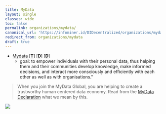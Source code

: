 ```yaml
---
title: MyData
layout: single
classes: wide
toc: false
permalink: organizations/mydata/
canonical_url: 'https://infominer.id/DIDecentralized/organizations/mydata/'
redirect_from: organizations/mydata
draft: true
---
```



* [Mydata](http://mydata.org/) [[**T**](https://twitter.com/mydataorg)] [[**D**](https://mydata.org/papers/)] [[**D**](https://mydata.org/declaration/)]
   * goal: to empower individuals with their personal data, thus helping them and their communities develop knowledge, make informed decisions, and interact more consciously and efficiently with each other as well as with organisations."

>When you join the MyData Global, you are helping to create a trustworthy human centered data economy. Read from the [MyData Declaration](https://mydata.org/declaration/) what we mean by this.

![](https://i.imgur.com/gIbUsDQ.png)

